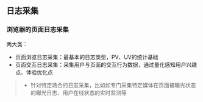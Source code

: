 ## 日志采集

### 浏览器的页面日志采集
两大类：
- 页面浏览日志采集：最基本的日志类型，PV、UV的统计基础
- 页面交互日志采集：采集用户与页面的交互行为数据，通过量化感知用户兴趣点、体验优化点
> - 针对特定场合的日志采集，比如如专门采集特定媒体在页面被曝光状态的曝光日志、用户在线状态的实时监测等 